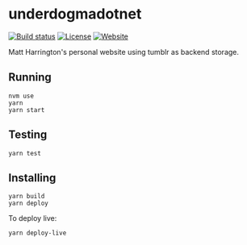 # underdogmadotnet

[![Build status](https://img.shields.io/travis/querry43/underdogmadotnet.svg)](https://travis-ci.org/querry43/underdogmadotnet)
[![License](https://img.shields.io/github/license/querry43/underdogmadotnet.svg)](LICENSE)
[![Website](https://img.shields.io/website-up-down-green-red/https/underdogma.net.svg?label=underdogma.net)](https://underdogma.net/)

Matt Harrington's personal website using tumblr as backend storage.

## Running

```
nvm use
yarn
yarn start
```

## Testing

```
yarn test
```

## Installing

```
yarn build
yarn deploy
```

To deploy live:

```
yarn deploy-live
```
